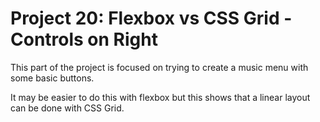 <h1>Project 20: Flexbox vs CSS Grid - Controls on Right</h1>
<p>This part of the project is focused on trying to create a music menu with some basic buttons.</p>
<p>It may be easier to do this with flexbox but this shows that a linear layout can be done with CSS Grid.</p>
